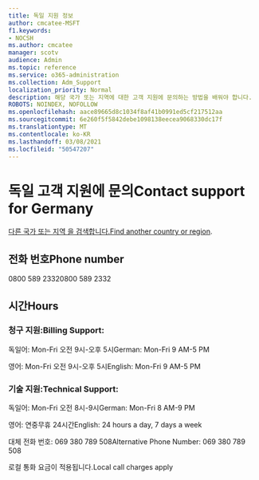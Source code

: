 ```yaml
---
title: 독일 지원 정보
author: cmcatee-MSFT
f1.keywords:
- NOCSH
ms.author: cmcatee
manager: scotv
audience: Admin
ms.topic: reference
ms.service: o365-administration
ms.collection: Adm_Support
localization_priority: Normal
description: 해당 국가 또는 지역에 대한 고객 지원에 문의하는 방법을 배워야 합니다.
ROBOTS: NOINDEX, NOFOLLOW
ms.openlocfilehash: aace89665d8c1034f8af41b0991ed5cf217512aa
ms.sourcegitcommit: 6e260f5f5842debe1098138eecea9068330dc17f
ms.translationtype: MT
ms.contentlocale: ko-KR
ms.lasthandoff: 03/08/2021
ms.locfileid: "50547207"
---
```

# <a name="contact-support-for-germany"></a><span data-ttu-id="5afe2-103">독일 고객 지원에 문의</span><span class="sxs-lookup"><span data-stu-id="5afe2-103">Contact support for Germany</span></span>

<span data-ttu-id="5afe2-104">[다른 국가 또는 지역 을 검색합니다.](../contact-support-for-business-products.md)</span><span class="sxs-lookup"><span data-stu-id="5afe2-104">[Find another country or region](../contact-support-for-business-products.md).</span></span>

## <a name="phone-number"></a><span data-ttu-id="5afe2-105">전화 번호</span><span class="sxs-lookup"><span data-stu-id="5afe2-105">Phone number</span></span>
<span data-ttu-id="5afe2-106">0800 589 2332</span><span class="sxs-lookup"><span data-stu-id="5afe2-106">0800 589 2332</span></span>

## <a name="hours"></a><span data-ttu-id="5afe2-107">시간</span><span class="sxs-lookup"><span data-stu-id="5afe2-107">Hours</span></span>
### <a name="billing-support"></a><span data-ttu-id="5afe2-108">청구 지원:</span><span class="sxs-lookup"><span data-stu-id="5afe2-108">Billing Support:</span></span>

<span data-ttu-id="5afe2-109">독일어: Mon-Fri 오전 9시-오후 5시</span><span class="sxs-lookup"><span data-stu-id="5afe2-109">German: Mon-Fri 9 AM-5 PM</span></span>

<span data-ttu-id="5afe2-110">영어: Mon-Fri 오전 9시-오후 5시</span><span class="sxs-lookup"><span data-stu-id="5afe2-110">English: Mon-Fri 9 AM-5 PM</span></span>

### <a name="technical-support"></a><span data-ttu-id="5afe2-111">기술 지원:</span><span class="sxs-lookup"><span data-stu-id="5afe2-111">Technical Support:</span></span>

<span data-ttu-id="5afe2-112">독일어: Mon-Fri 오전 8시-9시</span><span class="sxs-lookup"><span data-stu-id="5afe2-112">German: Mon-Fri 8 AM-9 PM</span></span>

<span data-ttu-id="5afe2-113">영어: 연중무휴 24시간</span><span class="sxs-lookup"><span data-stu-id="5afe2-113">English: 24 hours a day, 7 days a week</span></span>

<span data-ttu-id="5afe2-114">대체 전화 번호: 069 380 789 508</span><span class="sxs-lookup"><span data-stu-id="5afe2-114">Alternative Phone Number: 069 380 789 508</span></span>

<span data-ttu-id="5afe2-115">로컬 통화 요금이 적용됩니다.</span><span class="sxs-lookup"><span data-stu-id="5afe2-115">Local call charges apply</span></span>
